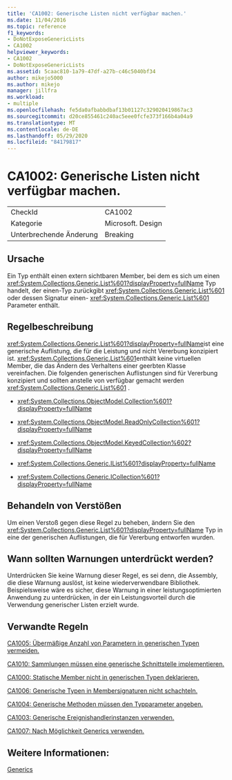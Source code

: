 ```yaml
---
title: 'CA1002: Generische Listen nicht verfügbar machen.'
ms.date: 11/04/2016
ms.topic: reference
f1_keywords:
- DoNotExposeGenericLists
- CA1002
helpviewer_keywords:
- CA1002
- DoNotExposeGenericLists
ms.assetid: 5caac810-1a79-47df-a27b-c46c5040bf34
author: mikejo5000
ms.author: mikejo
manager: jillfra
ms.workload:
- multiple
ms.openlocfilehash: fe5da0afbabbdbaf13b01127c329020419867ac3
ms.sourcegitcommit: d20ce855461c240ac5eee0fcfe373f166b4a04a9
ms.translationtype: MT
ms.contentlocale: de-DE
ms.lasthandoff: 05/29/2020
ms.locfileid: "84179817"
---
```

# <a name="ca1002-do-not-expose-generic-lists"></a>CA1002: Generische Listen nicht verfügbar machen.

|||
|-|-|
|CheckId|CA1002|
|Kategorie|Microsoft. Design|
|Unterbrechende Änderung|Breaking|

## <a name="cause"></a>Ursache

Ein Typ enthält einen extern sichtbaren Member, bei dem es sich um einen <xref:System.Collections.Generic.List%601?displayProperty=fullName> Typ handelt, der einen-Typ zurückgibt <xref:System.Collections.Generic.List%601> oder dessen Signatur einen- <xref:System.Collections.Generic.List%601> Parameter enthält.

## <a name="rule-description"></a>Regelbeschreibung

<xref:System.Collections.Generic.List%601?displayProperty=fullName>ist eine generische Auflistung, die für die Leistung und nicht Vererbung konzipiert ist. <xref:System.Collections.Generic.List%601>enthält keine virtuellen Member, die das Ändern des Verhaltens einer geerbten Klasse vereinfachen. Die folgenden generischen Auflistungen sind für Vererbung konzipiert und sollten anstelle von verfügbar gemacht werden <xref:System.Collections.Generic.List%601> .

- <xref:System.Collections.ObjectModel.Collection%601?displayProperty=fullName>

- <xref:System.Collections.ObjectModel.ReadOnlyCollection%601?displayProperty=fullName>

- <xref:System.Collections.ObjectModel.KeyedCollection%602?displayProperty=fullName>

- <xref:System.Collections.Generic.IList%601?displayProperty=fullName>

- <xref:System.Collections.Generic.ICollection%601?displayProperty=fullName>

## <a name="how-to-fix-violations"></a>Behandeln von Verstößen

Um einen Verstoß gegen diese Regel zu beheben, ändern Sie den <xref:System.Collections.Generic.List%601?displayProperty=fullName> Typ in eine der generischen Auflistungen, die für Vererbung entworfen wurden.

## <a name="when-to-suppress-warnings"></a>Wann sollten Warnungen unterdrückt werden?

Unterdrücken Sie keine Warnung dieser Regel, es sei denn, die Assembly, die diese Warnung auslöst, ist keine wiederverwendbare Bibliothek. Beispielsweise wäre es sicher, diese Warnung in einer leistungsoptimierten Anwendung zu unterdrücken, in der ein Leistungsvorteil durch die Verwendung generischer Listen erzielt wurde.

## <a name="related-rules"></a>Verwandte Regeln

[CA1005: Übermäßige Anzahl von Parametern in generischen Typen vermeiden.](../code-quality/ca1005.md)

[CA1010: Sammlungen müssen eine generische Schnittstelle implementieren.](../code-quality/ca1010.md)

[CA1000: Statische Member nicht in generischen Typen deklarieren.](../code-quality/ca1000.md)

[CA1006: Generische Typen in Membersignaturen nicht schachteln.](../code-quality/ca1006.md)

[CA1004: Generische Methoden müssen den Typparameter angeben.](../code-quality/ca1004.md)

[CA1003: Generische Ereignishandlerinstanzen verwenden.](../code-quality/ca1003.md)

[CA1007: Nach Möglichkeit Generics verwenden.](../code-quality/ca1007.md)

## <a name="see-also"></a>Weitere Informationen:

[Generics](/dotnet/csharp/programming-guide/generics/index)
